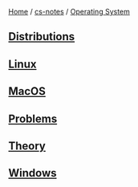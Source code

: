 [Home](https://mengxianbin.github.io) /
[cs-notes](https://mengxianbin.github.io/cs-notes/site) /
[Operating System](https://mengxianbin.github.io/cs-notes/site/Operating%20System)

## [Distributions](https://mengxianbin.github.io/cs-notes/site/Operating%20System/Distributions/)

## [Linux](https://mengxianbin.github.io/cs-notes/site/Operating%20System/Linux/)

## [MacOS](https://mengxianbin.github.io/cs-notes/site/Operating%20System/MacOS/)

## [Problems](https://mengxianbin.github.io/cs-notes/site/Operating%20System/Problems/)

## [Theory](https://mengxianbin.github.io/cs-notes/site/Operating%20System/Theory/)

## [Windows](https://mengxianbin.github.io/cs-notes/site/Operating%20System/Windows/)

